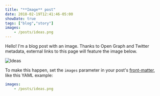 ```yaml
---
title: "**Image** post"
date: 2018-02-19T12:41:46-05:00
showDate: true
tags: ["blog","story"]
images:
    - /posts/ideas.png
---
```


Hello! I'm a blog post with an image. Thanks to Open Graph and Twitter metadata, external links to this page will feature the image below.

![Ideas](/posts/ideas.png)

To make this happen, set the `images` parameter in your post's [front-matter](https://gohugo.io/content-management/front-matter/), like this YAML example:

```yaml
images:
    - /posts/ideas.png
```

